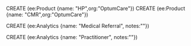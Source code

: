 CREATE (ee:Product {name: "HP",org:"OptumCare"})
CREATE (ee:Product {name: "CMR",org:"OptumCare"})

CREATE (ee:Analytics {name: "Medical Referral", notes:""})

CREATE (ee:Analytics {name: "Practitioner", notes:""})
